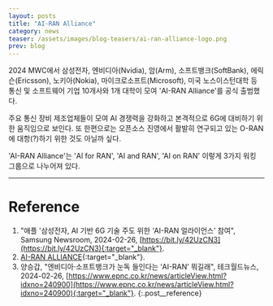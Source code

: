 ```yaml
---
layout: posts
title: "AI-RAN Alliance"
category: news
teaser: /assets/images/blog-teasers/ai-ran-alliance-logo.png
prev: blog
---
```


2024 MWC에서 삼성전자, 엔비디아(Nvidia), 암(Arm), 소프트뱅크(SoftBank), 에릭슨(Ericsson), 노키아(Nokia), 마이크로소프트(Microsoft), 미국 노스이스턴대학 등 통신 및 소프트웨어 기업 10개사와 1개 대학이 모여 'AI-RAN Alliance'를 공식 출범했다.

주요 통신 장비 제조업체들이 모여 AI 경쟁력을 강화하고 본격적으로 6G에 대비하기 위한 움직임으로 보인다. 또 한편으로는 오픈소스 진영에서 활발히 연구되고 있는 O-RAN에 대항(?)하기 위한 것도 아닐까 싶다.

'AI-RAN Alliance'는 'AI for RAN', 'AI and RAN', 'AI on RAN' 이렇게 3가지 워킹 그룹으로 나누어져 있다.

---

# <a name="Reference"></a>Reference

1. "애플 '삼성전자, AI 기반 6G 기술 주도 위한 ‘AI-RAN 얼라이언스’ 참여", Samsung Newsroom, 2024-02-26, [https://bit.ly/42UzCN3](https://bit.ly/42UzCN3){:target="_blank"}.
2. [AI-RAN ALLIANCE](https://ai-ran.org/){:target="_blank"}.
3. 양승갑, "엔비디아·소프트뱅크가 눈독 들인다는 ‘AI-RAN’ 뭐길래", 테크월드뉴스, 2024-02-26, [https://www.epnc.co.kr/news/articleView.html?idxno=240900](https://www.epnc.co.kr/news/articleView.html?idxno=240900){:target="_blank"}.
{:.post__reference}